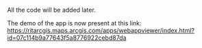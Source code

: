 All the code will be added later. 

The demo of the app is now present at this link: 
https://ritarcgis.maps.arcgis.com/apps/webappviewer/index.html?id=07c114b9a77643f5a8776922cebd87da
